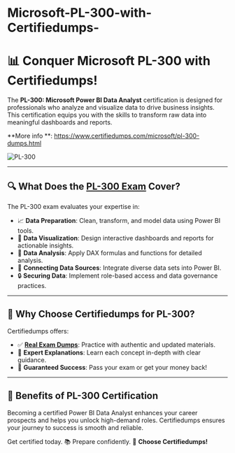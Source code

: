 # Microsoft-PL-300-with-Certifiedumps-

# 📊 **Conquer Microsoft PL-300 with Certifiedumps!**  

The **PL-300: Microsoft Power BI Data Analyst** certification is designed for professionals who analyze and visualize data to drive business insights. This certification equips you with the skills to transform raw data into meaningful dashboards and reports.  

**More info **: https://www.certifiedumps.com/microsoft/pl-300-dumps.html

![PL-300](https://github.com/user-attachments/assets/a36bc93b-1237-416e-b96c-30344309d6b9)

---

## 🔍 **What Does the [PL-300 Exam](https://www.certifiedumps.com/microsoft/pl-300-dumps.html) Cover?**  
The PL-300 exam evaluates your expertise in:  
- 📈 **Data Preparation**: Clean, transform, and model data using Power BI tools.  
- 🎨 **Data Visualization**: Design interactive dashboards and reports for actionable insights.  
- 🔄 **Data Analysis**: Apply DAX formulas and functions for detailed analysis.  
- 🔗 **Connecting Data Sources**: Integrate diverse data sets into Power BI.  
- 🔒 **Securing Data**: Implement role-based access and data governance practices.  

---

## 📘 **Why Choose Certifiedumps for PL-300?**  
Certifiedumps offers:  
- ✅ **[Real Exam Dumps](https://www.certifiedumps.com/microsoft/pl-300-dumps.html)**: Practice with authentic and updated materials.  
- 🧠 **Expert Explanations**: Learn each concept in-depth with clear guidance.  
- 💯 **Guaranteed Success**: Pass your exam or get your money back!  

---

## 🌟 **Benefits of PL-300 Certification**  
Becoming a certified Power BI Data Analyst enhances your career prospects and helps you unlock high-demand roles. Certifiedumps ensures your journey to success is smooth and reliable.  

Get certified today. 📚 Prepare confidently. 🚀 **Choose Certifiedumps!**  
